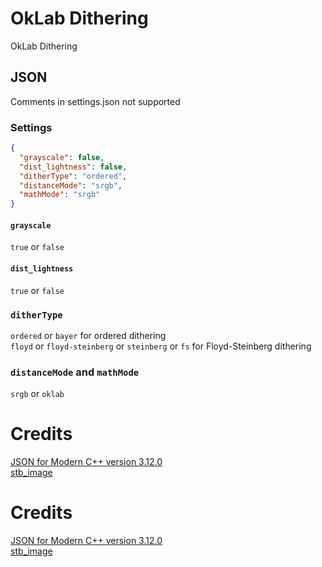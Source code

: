 
# OkLab Dithering
OkLab Dithering

## JSON
Comments in settings.json not supported

### Settings

```json
{
  "grayscale": false,
  "dist_lightness": false,
  "ditherType": "ordered",
  "distanceMode": "srgb",
  "mathMode": "srgb"
}
```
#### `grayscale`
`true` or `false`

#### `dist_lightness`
`true` or `false`

### `ditherType`
`ordered` or `bayer` for ordered dithering  
`floyd` or `floyd-steinberg` or `steinberg` or `fs` for Floyd-Steinberg dithering

### `distanceMode` and `mathMode`
`srgb` or `oklab`

# Credits
[JSON for Modern C++ version 3.12.0](https://github.com/nlohmann/json/releases/tag/v3.12.0)  
[stb_image](https://github.com/nothings/stb) 


# Credits
[JSON for Modern C++ version 3.12.0](https://github.com/nlohmann/json/releases/tag/v3.12.0)  
[stb_image](https://github.com/nothings/stb) 
